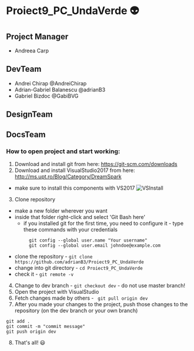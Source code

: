 # Proiect9_PC_UndaVerde :alien:

## Project Manager
- Andreea Carp
## DevTeam
- Andrei Chirap @AndreiChirap
- Adrian-Gabriel Balanescu @adrianB3
- Gabriel Bizdoc @GabiBVG
## DesignTeam

## DocsTeam

### How to open project and start working:
1. Download and install git from here: https://git-scm.com/downloads
2. Download and install VisualStudio2017 from here: http://ms.upt.ro/Blog/Category/DreamSpark
  - make sure to install this components with VS2017 ![VSInstall](https://i.imgur.com/xHyVEqY.png)
3. Clone repository
  - make a new folder wherever you want
  - inside that folder right-click and select 'Git Bash here'
    - if you installed git for the first time, you need to configure it - 
    type these commands with your credentials
      ```
        git config --global user.name "Your username"
        git config --global user.email johndoe@example.com
      ```
  - clone the repository - ` git clone https://github.com/adrianB3/Proiect9_PC_UndaVerde `
  - change into git directory - ` cd Proiect9_PC_UndaVerde `
  - check it - ` git remote -v `
4. Change to dev branch - ` git checkout dev ` - do not use master branch! 
5. Open the project with VisualStudio
6. Fetch changes made by others - ` git pull origin dev`
7. After you made your changes to the project, push those changes to the repository (on the dev branch or your own branch)
  ```
  git add .
  git commit -m "commit message"
  git push origin dev
  ```
8. That's all! :smiley:
     
